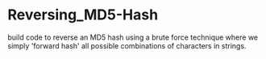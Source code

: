 # Reversing_MD5-Hash
build code to reverse an MD5 hash using a brute force technique where we simply 'forward hash' all possible combinations of characters in strings.
